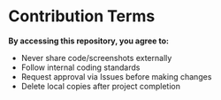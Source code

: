 # Contribution Terms

**By accessing this repository, you agree to:**  
- Never share code/screenshots externally  
- Follow internal coding standards  
- Request approval via Issues before making changes  
- Delete local copies after project completion  
